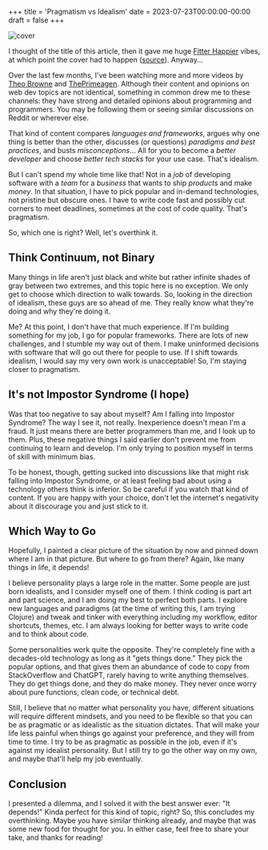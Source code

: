 +++
title = 'Pragmatism vs Idealism'
date = 2023-07-23T00:00:00-00:00
draft = false
+++

![cover](https://cdn.hashnode.com/res/hashnode/image/upload/v1690047134933/21588ca2-086d-465b-b10e-179c0a87fd68.jpeg?w=1600&h=840&fit=crop&crop=entropy&auto=compress,format&format=webp)

I thought of the title of this article, then it gave me huge [Fitter Happier](https://www.youtube.com/watch?v=O4SzvsMFaek) vibes, at which point the cover had to happen ([source](https://www.reddit.com/r/radiohead/comments/6l2vfn/ok_computer_cover_art_i_made/)). Anyway...

Over the last few months, I've been watching more and more videos by [Theo Browne](https://www.youtube.com/@t3dotgg) and [ThePrimeagen](https://www.youtube.com/@ThePrimeTimeagen). Although their content and opinions on web dev topics are not identical, something in common drew me to these channels: they have strong and detailed opinions about programming and programmers. You may be following them or seeing similar discussions on Reddit or wherever else.

That kind of content compares *languages and frameworks*, argues why one thing is better than the other, discusses (or questions) *paradigms and best practices*, and busts *misconceptions*... All for you to become a *better developer* and choose *better tech stacks* for your use case. That's idealism.

But I can't spend my whole time like that! Not in a *job* of developing software with a *team* for a *business* that wants to ship *products* and make *money*. In that situation, I have to pick popular and in-demand technologies, not pristine but obscure ones. I have to write code fast and possibly cut corners to meet deadlines, sometimes at the cost of code quality. That's pragmatism.

So, which one is right? Well, let's overthink it.

## Think Continuum, not Binary

Many things in life aren't just black and white but rather infinite shades of gray between two extremes, and this topic here is no exception. We only get to choose which direction to walk towards. So, looking in the direction of idealism, these guys are so ahead of me. They really know what they're doing and why they're doing it.

Me? At this point, I don't have that much experience. If I'm building something for my job, I go for popular frameworks. There are lots of new challenges, and I stumble my way out of them. I make uninformed decisions with software that will go out there for people to use. If I shift towards idealism, I would say my very own work is unacceptable! So, I'm staying closer to pragmatism.

## It's not Impostor Syndrome (I hope)

Was that too negative to say about myself? Am I falling into Impostor Syndrome? The way I see it, not really. Inexperience doesn't mean I'm a fraud. It just means there are better programmers than me, and I look up to them. Plus, these negative things I said earlier don't prevent me from continuing to learn and develop. I'm only trying to position myself in terms of skill with minimum bias.

To be honest, though, getting sucked into discussions like that might risk falling into Impostor Syndrome, or at least feeling bad about using a technology others think is inferior. So be careful if you watch that kind of content. If you are happy with your choice, don't let the internet's negativity about it discourage you and just stick to it.

## Which Way to Go

Hopefully, I painted a clear picture of the situation by now and pinned down where I am in that picture. But where to go from there? Again, like many things in life, it depends!

I believe personality plays a large role in the matter. Some people are just born idealists, and I consider myself one of them. I think coding is part art and part science, and I am doing my best to perfect both parts. I explore new languages and paradigms (at the time of writing this, I am trying Clojure) and tweak and tinker with everything including my workflow, editor shortcuts, themes, etc. I am always looking for better ways to write code and to think about code.

Some personalities work quite the opposite. They're completely fine with a decades-old technology as long as it "gets things done." They pick the popular options, and that gives them an abundance of code to copy from StackOverflow and ChatGPT, rarely having to write anything themselves. They do get things done, and they do make money. They never once worry about pure functions, clean code, or technical debt.

Still, I believe that no matter what personality you have, different situations will require different mindsets, and you need to be flexible so that you can be as pragmatic or as idealistic as the situation dictates. That will make your life less painful when things go against your preference, and they will from time to time. I try to be as pragmatic as possible in the job, even if it's against my idealist personality. But I still try to go the other way on my own, and maybe that'll help my job eventually.

## Conclusion

I presented a dilemma, and I solved it with the best answer ever: "It depends!" Kinda perfect for this kind of topic, right? So, this concludes my overthinking. Maybe you have similar thinking already, and maybe that was some new food for thought for you. In either case, feel free to share your take, and thanks for reading!
